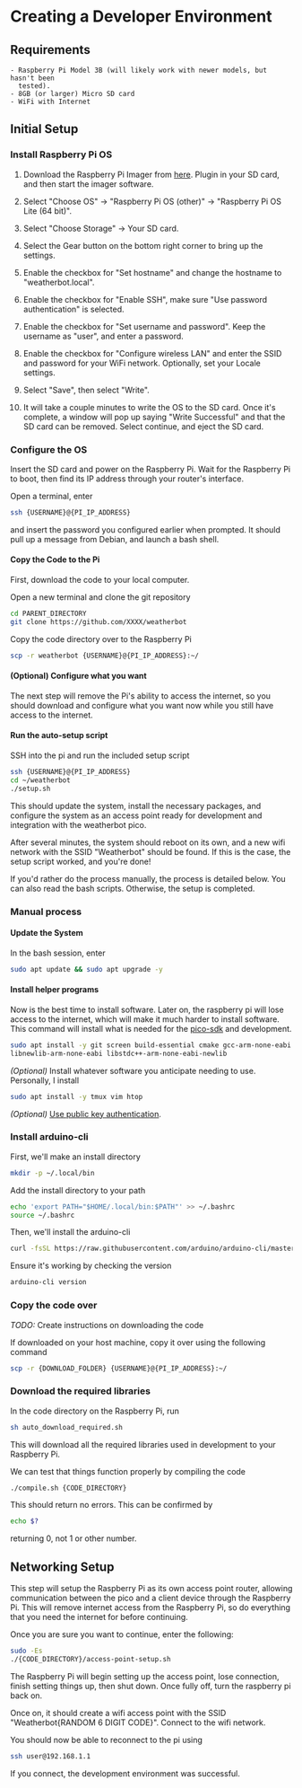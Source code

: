 # Creating a Developer Environment

## Requirements

    - Raspberry Pi Model 3B (will likely work with newer models, but hasn't been
      tested).
    - 8GB (or larger) Micro SD card
    - WiFi with Internet

## Initial Setup

### Install Raspberry Pi OS

1. Download the Raspberry Pi Imager from
[here](https://www.raspberrypi.com/software/). Plugin in your SD card, and then
start the imager software.

2. Select "Choose OS" -> "Raspberry Pi OS (other)" -> "Raspberry Pi OS Lite (64
bit)".

3. Select "Choose Storage" -> Your SD card. 

4. Select the Gear button on the bottom right corner to bring up the settings. 

5. Enable the checkbox for "Set hostname" and change the hostname to
"weatherbot.local".

6. Enable the checkbox for "Enable SSH", make sure "Use password authentication" is
selected.

7. Enable the checkbox for "Set username and password". Keep the username as
"user", and enter a password. 

8. Enable the checkbox for "Configure wireless LAN" and enter the SSID and password
for your WiFi network. Optionally, set your Locale settings.

9. Select "Save", then select "Write". 

10. It will take a couple minutes to write the OS to the SD card. Once it's
complete, a window will pop up saying "Write Successful" and that the SD card
can be removed. Select continue, and eject the SD card.

### Configure the OS

Insert the SD card and power on the Raspberry Pi. Wait for the Raspberry Pi to
boot, then find its IP address through your router's interface. 

Open a terminal, enter 
```bash
ssh {USERNAME}@{PI_IP_ADDRESS}
```
and insert the password you configured earlier when prompted. It should pull up
a message from Debian, and launch a bash shell. 

#### Copy the Code to the Pi

First, download the code to your local computer.

Open a new terminal and clone the git repository

```bash
cd PARENT_DIRECTORY
git clone https://github.com/XXXX/weatherbot
```

Copy the code directory over to the Raspberry Pi

```bash
scp -r weatherbot {USERNAME}@{PI_IP_ADDRESS}:~/
```

#### (Optional) Configure what you want

The next step will remove the Pi's ability to access the internet, so you should
download and configure what you want now while you still have access to the
internet.

#### Run the auto-setup script

SSH into the pi and run the included setup script

```bash
ssh {USERNAME}@{PI_IP_ADDRESS}
cd ~/weatherbot
./setup.sh
```

This should update the system, install the necessary packages, and configure the
system as an access point ready for development and integration with the
weatherbot pico.

After several minutes, the system should reboot on its own, and a new wifi
network with the SSID "Weatherbot" should be found. If this is the case, the
setup script worked, and you're done!

If you'd rather do the process manually, the process is detailed below. You can
also read the bash scripts. Otherwise, the setup is completed.

### Manual process

#### Update the System

In the bash session, enter
```bash
sudo apt update && sudo apt upgrade -y
```

#### Install helper programs

Now is the best time to install software.  Later on, the raspberry pi will lose
access to the internet, which will make it much harder to install software. This
command will install what is needed for the
[pico-sdk](https://github.com/raspberrypi/pico-sdk) and development.

```bash
sudo apt install -y git screen build-essential cmake gcc-arm-none-eabi \
libnewlib-arm-none-eabi libstdc++-arm-none-eabi-newlib
```

_(Optional)_ Install whatever software you anticipate needing to use.
Personally, I install
```bash
sudo apt install -y tmux vim htop
```

_(Optional)_ [Use public key
authentication](https://www.raspberrypi.com/documentation/computers/remote-access.html#passwordless-ssh-access).

### Install arduino-cli

First, we'll make an install directory
```bash
mkdir -p ~/.local/bin
```

Add the install directory to your path
```bash
echo 'export PATH="$HOME/.local/bin:$PATH"' >> ~/.bashrc
source ~/.bashrc
```

Then, we'll install the arduino-cli
```bash
curl -fsSL https://raw.githubusercontent.com/arduino/arduino-cli/master/install.sh | BINDIR=~/.local/bin sh
```

Ensure it's working by checking the version
```bash
arduino-cli version
```

### Copy the code over

*_TODO:_* Create instructions on downloading the code

If downloaded on your host machine, copy it over using the following command
```bash
scp -r {DOWNLOAD_FOLDER} {USERNAME}@{PI_IP_ADDRESS}:~/
```

### Download the required libraries

In the code directory on the Raspberry Pi, run
```bash
sh auto_download_required.sh
```
This will download all the required libraries used in development to your
Raspberry Pi.

We can test that things function properly by compiling the code
```bash
./compile.sh {CODE_DIRECTORY}
```
This should return no errors. This can be confirmed by 
```bash
echo $?
```
returning 0, not 1 or other number.

## Networking Setup

This step will setup the Raspberry Pi as its own access point router, allowing
communication between the pico and a client device through the Raspberry Pi.
This will remove internet access from the Raspberry Pi, so do everything that
you need the internet for before continuing. 

Once you are sure you want to continue, enter the following:
```bash
sudo -Es
./{CODE_DIRECTORY}/access-point-setup.sh
``` 
The Raspberry Pi will begin setting up the access point, lose connection, finish
setting things up, then shut down. Once fully off, turn the raspberry pi back
on. 

Once on, it should create a wifi access point with the SSID "Weatherbot{RANDOM 6
DIGIT CODE}". Connect to the wifi network.

You should now be able to reconnect to the pi using
```bash
ssh user@192.168.1.1
```

If you connect, the development environment was successful.
